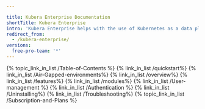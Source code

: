 ```yaml
---

title: Kubera Enterprise Documentation
shortTitle: Kubera Enterprise
intro: 'Kubera Enterprise helps with the use of Kubernetes as a data plane. This section covers the documentation for installing Kubera Enterprise, getting started with the initial configuration, enterprise deployment configuration, launching Kubera modules and subscription management. Choose any of the topics below to explore more'
redirect_from:
  - /kubera-enterprise/
versions:
  free-pro-team: '*'
---
```




{% topic_link_in_list /Table-of-Contents %}
    {% link_in_list /quickstart%}
    {% link_in_list /Air-Gapped-environments%}
    {% link_in_list /overview%}
    {% link_in_list /features%}
    {% link_in_list /modules%}
    {% link_in_list /User-management %}
    {% link_in_list /Authentication %}
    {% link_in_list /Uninstalling%}
    {% link_in_list /Troubleshooting%}
{% topic_link_in_list /Subscription-and-Plans %}
